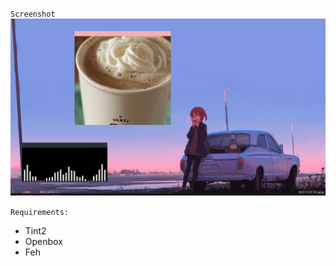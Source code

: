 `Screenshot`  
![ob](https://github.com/buyBread/dots/blob/master/screenshots/2018-05-03-205158_1366x768_scrot.png?raw=true)

`Requirements:`
- Tint2
- Openbox
- Feh
